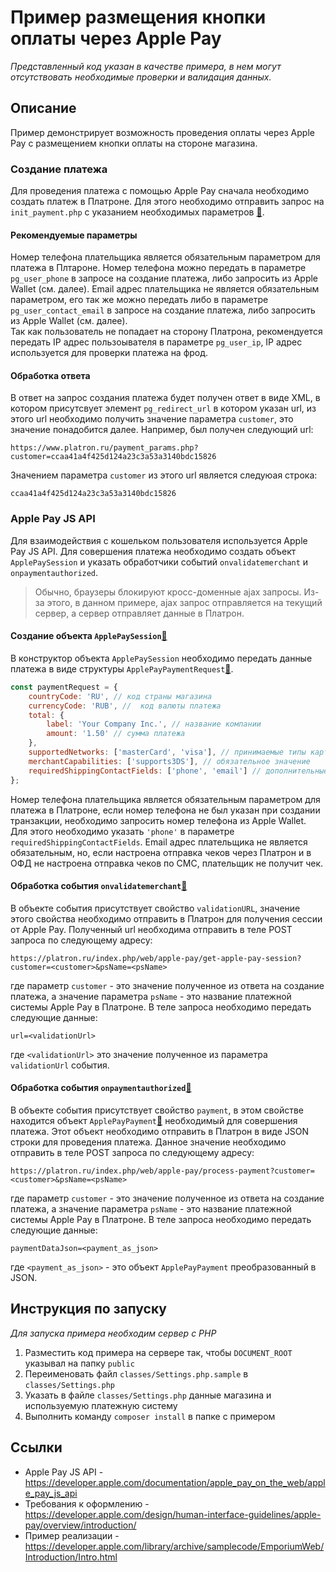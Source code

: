 # Пример размещения кнопки оплаты через Apple Pay
*Представленный код указан в качестве примера, в нем могут отсутствовать необходимые проверки и валидация данных.*

## Описание
Пример демонстрирует возможность проведения оплаты через Apple Pay с размещением кнопки оплаты на стороне магазина.

### Создание платежа
Для проведения платежа с помощью Apple Pay сначала необходимо создать платеж в Платроне. Для этого необходимо отправить запрос на `init_payment.php` с указанием необходимых параметров [:link:](https://front.platron.ru/docs/api/initialize_payment/).
#### Рекомендуемые параметры
Номер телефона плательщика является обязательным параметром для платежа в Плтароне. Номер телефона можно передать в параметре `pg_user_phone` в запросе на создание платежа, либо запросить из Apple Wallet (см. далее). Email адрес плательщика не является обязательным параметром, его так же можно передать либо в параметре `pg_user_contact_email` в запросе на создание платежа, либо запросить из Apple Wallet (см. далее).  
Так как пользователь не попадает на сторону Платрона, рекомендуется передать IP адрес пользоывателя в параметре `pg_user_ip`, IP адрес используется для проверки платежа на фрод.
#### Обработка ответа
В ответ на запрос создания платежа будет получен ответ в виде XML, в котором присутсвует элемент `pg_redirect_url` в котором указан url, из этого url необходимо получить значение параметра `customer`, это значение понадобится далее. Например, был получен следующий url:
```
https://www.platron.ru/payment_params.php?customer=ccaa41a4f425d124a23c3a53a3140bdc15826
```
Значением параметра `customer` из этого url является следуюая строка:
```
ccaa41a4f425d124a23c3a53a3140bdc15826
```

### Apple Pay JS API
Для взаимодействия с кошельком пользователя используется Apple Pay JS API. Для совершения платежа необходимо создать объект `ApplePaySession` и указать обработчики событий `onvalidatemerchant` и `onpaymentauthorized`.
> Обычно, браузеры блокируют кросс-доменные ajax запросы. Из-за этого, в данном примере, ajax запрос отправляется на текущий сервер, а сервер отправляет данные в Платрон.

#### Создание объекта `ApplePaySession`[:link:](https://developer.apple.com/documentation/apple_pay_on_the_web/apple_pay_js_api/creating_an_apple_pay_session)
В конструктор объекта `ApplePaySession` необходимо передать данные платежа в виде структуры `ApplePayPaymentRequest`[:link:](https://developer.apple.com/documentation/apple_pay_on_the_web/applepaypaymentrequest).
```javascript
const paymentRequest = {
    countryCode: 'RU', // код страны магазина
    currencyCode: 'RUB', //  код валюты платежа
    total: {
        label: 'Your Company Inc.', // название компании
        amount: '1.50' // сумма платежа
    },
    supportedNetworks: ['masterCard', 'visa'], // принимаемые типы карт
    merchantCapabilities: ['supports3DS'], // обязательное значение
    requiredShippingContactFields: ['phone', 'email'] // дополнительные данные плательщика
};
```
Номер телефона плательщика является обязательным параметром для платежа в Платроне, если номер телефона не был указан при создании транзакции, необходимо запросить номер телефона из Apple Wallet. Для этого необходимо указать `'phone'` в параметре `requiredShippingContactFields`. Email адрес плательщика не является обязательным, но, если настроена отправка чеков через Платрон и в ОФД не настроена отправка чеков по СМС, плательщик не получит чек.

#### Обработка события `onvalidatemerchant`[:link:](https://developer.apple.com/documentation/apple_pay_on_the_web/apple_pay_js_api/providing_merchant_validation)
В объекте события присутствует свойство `validationURL`, значение этого свойства необходимо отправить в Платрон для получения сессии от Apple Pay.
Полученный url необходима отправить в теле POST запроса по следующему адресу:
```
https://platron.ru/index.php/web/apple-pay/get-apple-pay-session?customer=<customer>&psName=<psName>
```
где параметр `customer` - это значение полученное из ответа на создание платежа, а значение параметра `psName` - это название платежной системы Apple Pay в Платроне.
В теле запроса необходимо передать следующие данные:
```
url=<validationUrl>
```
где `<validationUrl>` это значение полученное из параметра `validationUrl` события.

#### Обработка события `onpaymentauthorized`[:link:](https://developer.apple.com/documentation/apple_pay_on_the_web/applepaysession/1778020-onpaymentauthorized)
В объекте события присутствует свойство `payment`, в этом свойстве находится объект `ApplePayPayment`[:link:](https://developer.apple.com/documentation/apple_pay_on_the_web/applepaypayment) необходимый для совершения платежа. Этот объект необходимо отправить в Платрон в виде JSON строки для проведения платежа. Данное значение необходимо отправить в теле POST запроса по следующему адресу:
```
https://platron.ru/index.php/web/apple-pay/process-payment?customer=<customer>&psName=<psName>
``` 
где параметр `customer` - это значение полученное из ответа на создание платежа, а значение параметра `psName` - это название платежной системы Apple Pay в Платроне.
В теле запроса необходимо передать следующие данные:
```
paymentDataJson=<payment_as_json>
```
где `<payment_as_json>` - это объект `ApplePayPayment` преобразованный в JSON.

## Инструкция по запуску
*Для запуска примера необходим сервер с PHP*
1. Разместить код примера на сервере так, чтобы `DOCUMENT_ROOT` указывал на папку `public`
1. Переименовать файл `classes/Settings.php.sample` в `classes/Settings.php`
1. Указать в файле `classes/Settings.php` данные магазина и используемую платежную систему
1. Выполнить команду `composer install` в папке с примером


## Ссылки
* Apple Pay JS API - https://developer.apple.com/documentation/apple_pay_on_the_web/apple_pay_js_api
* Требования к оформлению - https://developer.apple.com/design/human-interface-guidelines/apple-pay/overview/introduction/
* Пример реализации - https://developer.apple.com/library/archive/samplecode/EmporiumWeb/Introduction/Intro.html
